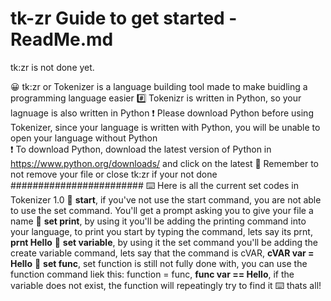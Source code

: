 # tk-zr Guide to get started - ReadMe.md
tk:zr is not done yet.

😀 tk:zr or Tokenizer is a language building tool made to make buidling a programming language easier
#️⃣ Tokenizr is written in Python, so your lagnuage is also written in Python
❗ Please download Python before using Tokenizer, since your language is written with Python, you will be unable to open your language without Python  
❗ To download Python, download the latest version of Python in https://www.python.org/downloads/ and click on the latest
🔔 Remember to not remove your file or close tk:zr if your not done
########################
⌨️ Here is all the current set codes in Tokenizer 1.0
🔗 **start**, if you've not use the start command, you are not able to use the set command. You'll get a prompt asking you to give your file a name
🔗 **set print**, by using it you'll be adding the printing command into your language, to print you start by typing the command, lets say its prnt, **prnt Hello**
🔗 **set variable**, by using it the set command you'll be adding the create variable command, lets say that the command is cVAR, **cVAR var = Hello**
🔗 **set func**, set function is still not fully done with, you can use the function command liek this: function = func, **func var == Hello**, if the variable does not exist, the function will repeatingly try to find it
⌨️ thats all!
